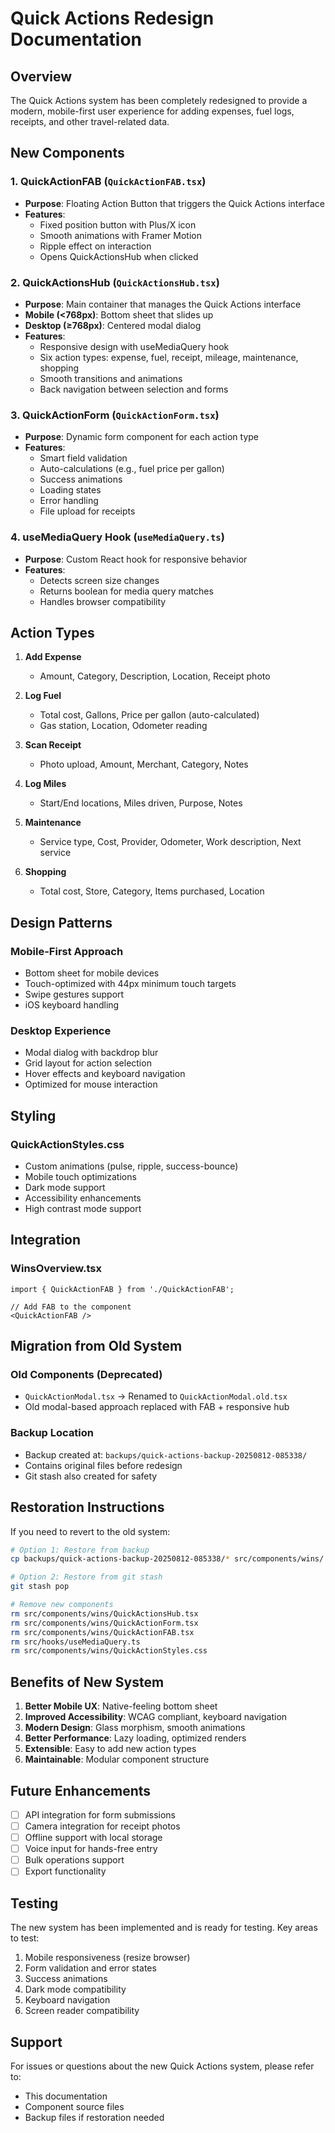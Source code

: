 # Quick Actions Redesign Documentation

## Overview
The Quick Actions system has been completely redesigned to provide a modern, mobile-first user experience for adding expenses, fuel logs, receipts, and other travel-related data.

## New Components

### 1. QuickActionFAB (`QuickActionFAB.tsx`)
- **Purpose**: Floating Action Button that triggers the Quick Actions interface
- **Features**:
  - Fixed position button with Plus/X icon
  - Smooth animations with Framer Motion
  - Ripple effect on interaction
  - Opens QuickActionsHub when clicked

### 2. QuickActionsHub (`QuickActionsHub.tsx`)
- **Purpose**: Main container that manages the Quick Actions interface
- **Mobile (<768px)**: Bottom sheet that slides up
- **Desktop (≥768px)**: Centered modal dialog
- **Features**:
  - Responsive design with useMediaQuery hook
  - Six action types: expense, fuel, receipt, mileage, maintenance, shopping
  - Smooth transitions and animations
  - Back navigation between selection and forms

### 3. QuickActionForm (`QuickActionForm.tsx`)
- **Purpose**: Dynamic form component for each action type
- **Features**:
  - Smart field validation
  - Auto-calculations (e.g., fuel price per gallon)
  - Success animations
  - Loading states
  - Error handling
  - File upload for receipts

### 4. useMediaQuery Hook (`useMediaQuery.ts`)
- **Purpose**: Custom React hook for responsive behavior
- **Features**:
  - Detects screen size changes
  - Returns boolean for media query matches
  - Handles browser compatibility

## Action Types

1. **Add Expense**
   - Amount, Category, Description, Location, Receipt photo

2. **Log Fuel**
   - Total cost, Gallons, Price per gallon (auto-calculated)
   - Gas station, Location, Odometer reading

3. **Scan Receipt**
   - Photo upload, Amount, Merchant, Category, Notes

4. **Log Miles**
   - Start/End locations, Miles driven, Purpose, Notes

5. **Maintenance**
   - Service type, Cost, Provider, Odometer, Work description, Next service

6. **Shopping**
   - Total cost, Store, Category, Items purchased, Location

## Design Patterns

### Mobile-First Approach
- Bottom sheet for mobile devices
- Touch-optimized with 44px minimum touch targets
- Swipe gestures support
- iOS keyboard handling

### Desktop Experience
- Modal dialog with backdrop blur
- Grid layout for action selection
- Hover effects and keyboard navigation
- Optimized for mouse interaction

## Styling

### QuickActionStyles.css
- Custom animations (pulse, ripple, success-bounce)
- Mobile touch optimizations
- Dark mode support
- Accessibility enhancements
- High contrast mode support

## Integration

### WinsOverview.tsx
```tsx
import { QuickActionFAB } from './QuickActionFAB';

// Add FAB to the component
<QuickActionFAB />
```

## Migration from Old System

### Old Components (Deprecated)
- `QuickActionModal.tsx` → Renamed to `QuickActionModal.old.tsx`
- Old modal-based approach replaced with FAB + responsive hub

### Backup Location
- Backup created at: `backups/quick-actions-backup-20250812-085338/`
- Contains original files before redesign
- Git stash also created for safety

## Restoration Instructions

If you need to revert to the old system:

```bash
# Option 1: Restore from backup
cp backups/quick-actions-backup-20250812-085338/* src/components/wins/

# Option 2: Restore from git stash
git stash pop

# Remove new components
rm src/components/wins/QuickActionsHub.tsx
rm src/components/wins/QuickActionForm.tsx
rm src/components/wins/QuickActionFAB.tsx
rm src/hooks/useMediaQuery.ts
rm src/components/wins/QuickActionStyles.css
```

## Benefits of New System

1. **Better Mobile UX**: Native-feeling bottom sheet
2. **Improved Accessibility**: WCAG compliant, keyboard navigation
3. **Modern Design**: Glass morphism, smooth animations
4. **Better Performance**: Lazy loading, optimized renders
5. **Extensible**: Easy to add new action types
6. **Maintainable**: Modular component structure

## Future Enhancements

- [ ] API integration for form submissions
- [ ] Camera integration for receipt photos
- [ ] Offline support with local storage
- [ ] Voice input for hands-free entry
- [ ] Bulk operations support
- [ ] Export functionality

## Testing

The new system has been implemented and is ready for testing. Key areas to test:

1. Mobile responsiveness (resize browser)
2. Form validation and error states
3. Success animations
4. Dark mode compatibility
5. Keyboard navigation
6. Screen reader compatibility

## Support

For issues or questions about the new Quick Actions system, please refer to:
- This documentation
- Component source files
- Backup files if restoration needed